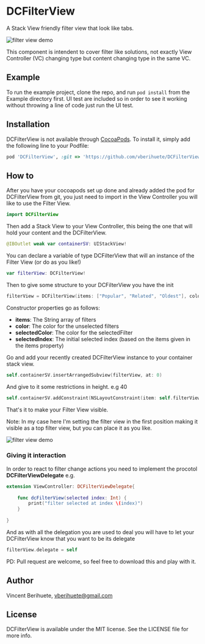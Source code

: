 # DCFilterView

A Stack View friendly filter view that look like tabs.

![filter view demo](https://media.giphy.com/media/2UFU3FZOgZnnOmYtMz/giphy.gif)

This component is intendent to cover filter like solutions, not exactly View Controller (VC) changing type but content changing type in the same VC.

## Example

To run the example project, clone the repo, and run `pod install` from the Example directory first. UI test are included so in order to see it working without throwing a line of code just run the UI test.

## Installation

DCFilterView is not available through [CocoaPods](https://cocoapods.org). To install
it, simply add the following line to your Podfile:

```ruby
pod 'DCFilterView', :git => 'https://github.com/vberihuete/DCFilterView.git'
```

## How to

After you have your cocoapods set up done and already added the pod for DCFilterView from git, you just need to import in the View Controller you will like to use the Filter View.

```swift
import DCFilterView
```

Then add a Stack View to your View Controller, this being the one that will hold your content and the DCFilterView.

```swift
@IBOutlet weak var containerSV: UIStackView!
```

You can declare a variable of type DCFilterView that will an instance of the Filter View (or do as you like!)

```swift
var filterView: DCFilterView!
```

Then to give some structure to your DCFilterView you have the init

```swift
filterView = DCFilterView(items: ["Popular", "Related", "Oldest"], color: .black, selectedColor: .red, selectedIndex: 1)
```

Constructor properties go as follows:

* **items**: The String array of filters
* **color**: The color for the unselected filters
* **selectedColor**: The color for the selectedFilter
* **selectedIndex**: The initial selected index (based on the items given in the items property)

Go and add your recently created DCFilterView instance to your container stack view. 

```swift 
self.containerSV.insertArrangedSubview(filterView, at: 0)
```
And give to it some restrictions in height. e.g 40

```swift
self.containerSV.addConstraint(NSLayoutConstraint(item: self.filterView, attribute: .height, relatedBy: .equal, toItem: nil, attribute: .notAnAttribute, multiplier: 1, constant: 40))
```
That's it to make your Filter View visible.

Note: In my case here I'm setting the filter view in the first position making it visible as a top filter view, but you can place it as you like.

![filter view demo](https://media.giphy.com/media/2UFU3FZOgZnnOmYtMz/giphy.gif)

### Giving it interaction

In order to react to filter change actions you need to implement the procotol **DCFilterViewDelegate** e.g.

```swift
extension ViewController: DCFilterViewDelegate{
    
    func dcFilterView(selected index: Int) {
        print("filter selected at index \(index)")
    }
    
}
```

And as with all the delegation you are used to deal you will have to let your DCFilterView know that you want to be its delegate

```swift 
filterView.delegate = self
```

PD: Pull request are welcome, so feel free to download this and play with it.

## Author

Vincent Berihuete, vberihuete@gmail.com

## License

DCFilterView is available under the MIT license. See the LICENSE file for more info.
